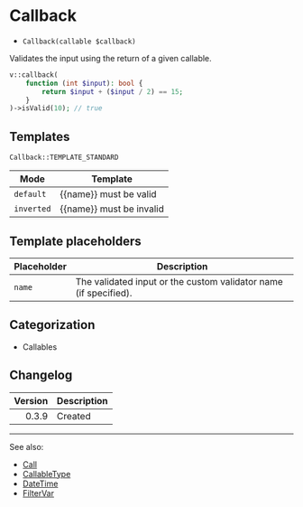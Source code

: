 # Callback

- `Callback(callable $callback)`

Validates the input using the return of a given callable.

```php
v::callback(
    function (int $input): bool {
        return $input + ($input / 2) == 15;
    }
)->isValid(10); // true
```

## Templates

`Callback::TEMPLATE_STANDARD`

| Mode       | Template                 |
|------------|--------------------------|
| `default`  | {{name}} must be valid   |
| `inverted` | {{name}} must be invalid |

## Template placeholders

| Placeholder | Description                                                      |
|-------------|------------------------------------------------------------------|
| `name`      | The validated input or the custom validator name (if specified). |

## Categorization

- Callables

## Changelog

| Version | Description |
|--------:|-------------|
|   0.3.9 | Created     |

***
See also:

- [Call](Call.md)
- [CallableType](CallableType.md)
- [DateTime](DateTime.md)
- [FilterVar](FilterVar.md)
